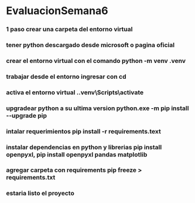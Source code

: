 # EvaluacionSemana6
### 1 paso crear una carpeta del entorno virtual

### tener python descargado desde microsoft o pagina oficial

### crear el entorno virtual con el comando python -m venv .venv

### trabajar desde el entorno ingresar con cd

### activa el entorno virtual .\.venv\Scripts\activate   

### upgradear python a su ultima version python.exe -m pip install --upgrade pip   

### intalar requerimientos  pip install -r requirements.text 

### instalar dependencias en python y librerias pip install openpyxl, pip install openpyxl pandas matplotlib 

### agregar carpeta con requirements pip freeze > requirements.txt  

### estaria listo el proyecto 